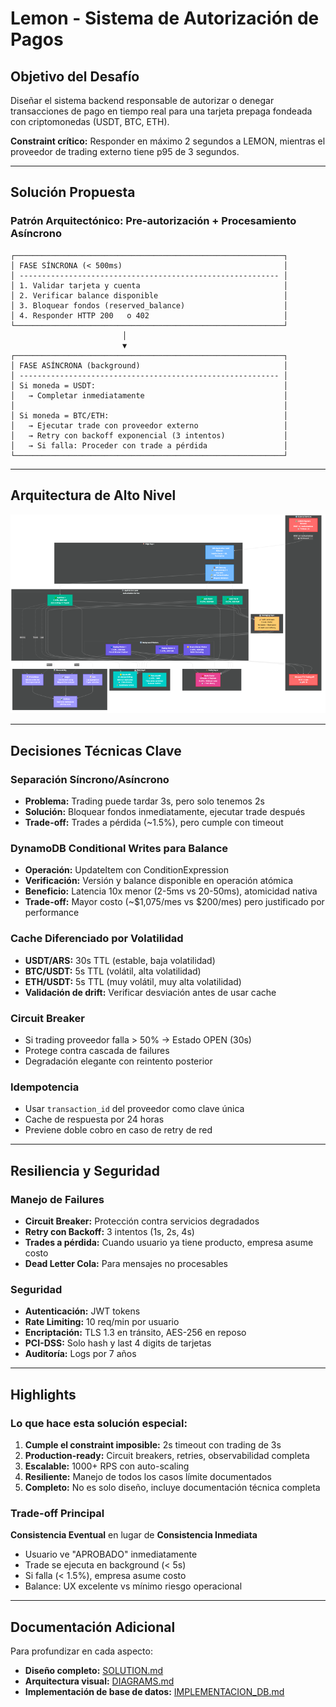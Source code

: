 # Lemon - Sistema de Autorización de Pagos

## Objetivo del Desafío

Diseñar el sistema backend responsable de autorizar o denegar transacciones de pago en tiempo real para una tarjeta prepaga fondeada con criptomonedas (USDT, BTC, ETH).

**Constraint crítico:** Responder en máximo 2 segundos a LEMON, mientras el proveedor de trading externo tiene p95 de 3 segundos.

---

## Solución Propuesta

### Patrón Arquitectónico: **Pre-autorización + Procesamiento Asíncrono**

```
┌────────────────────────────────────────────────────────────┐
│ FASE SÍNCRONA (< 500ms)                                    │
│ ---------------------------------------------------------- │
│ 1. Validar tarjeta y cuenta                                │
│ 2. Verificar balance disponible                            │
│ 3. Bloquear fondos (reserved_balance)                      │
│ 4. Responder HTTP 200   o 402                              │
└────────────────────────────────────────────────────────────┘
                         │
                         ▼
┌────────────────────────────────────────────────────────────┐
│ FASE ASÍNCRONA (background)                                │
│ ---------------------------------------------------------- │
│ Si moneda = USDT:                                          │
│   → Completar inmediatamente                               │
│                                                            │
│ Si moneda = BTC/ETH:                                       │
│   → Ejecutar trade con proveedor externo                   │
│   → Retry con backoff exponencial (3 intentos)             │
│   → Si falla: Proceder con trade a pérdida                 │
└────────────────────────────────────────────────────────────┘
```

---

## Arquitectura de Alto Nivel

![Arquitectura del Sistema](02-arquitectura-componentes.png)

---

## Decisiones Técnicas Clave

### Separación Síncrono/Asíncrono
- **Problema:** Trading puede tardar 3s, pero solo tenemos 2s
- **Solución:** Bloquear fondos inmediatamente, ejecutar trade después
- **Trade-off:** Trades a pérdida (~1.5%), pero cumple con timeout

### DynamoDB Conditional Writes para Balance
- **Operación:** UpdateItem con ConditionExpression
- **Verificación:** Versión y balance disponible en operación atómica
- **Beneficio:** Latencia 10x menor (2-5ms vs 20-50ms), atomicidad nativa
- **Trade-off:** Mayor costo (~$1,075/mes vs $200/mes) pero justificado por performance

### Cache Diferenciado por Volatilidad
- **USDT/ARS:** 30s TTL (estable, baja volatilidad)
- **BTC/USDT:** 5s TTL (volátil, alta volatilidad)
- **ETH/USDT:** 5s TTL (muy volátil, muy alta volatilidad)
- **Validación de drift:** Verificar desviación antes de usar cache

### Circuit Breaker
- Si trading proveedor falla > 50% → Estado OPEN (30s)
- Protege contra cascada de failures
- Degradación elegante con reintento posterior

### Idempotencia
- Usar `transaction_id` del proveedor como clave única
- Cache de respuesta por 24 horas
- Previene doble cobro en caso de retry de red

---

## Resiliencia y Seguridad

### Manejo de Failures
- **Circuit Breaker:** Protección contra servicios degradados
- **Retry con Backoff:** 3 intentos (1s, 2s, 4s)
- **Trades a pérdida:** Cuando usuario ya tiene producto, empresa asume costo
- **Dead Letter Cola:** Para mensajes no procesables

### Seguridad
- **Autenticación:** JWT tokens
- **Rate Limiting:** 10 req/min por usuario
- **Encriptación:** TLS 1.3 en tránsito, AES-256 en reposo
- **PCI-DSS:** Solo hash y last 4 digits de tarjetas
- **Auditoría:** Logs por 7 años

---

## Highlights

### Lo que hace esta solución especial:

1. **Cumple el constraint imposible:** 2s timeout con trading de 3s
2. **Production-ready:** Circuit breakers, retries, observabilidad completa
3. **Escalable:** 1000+ RPS con auto-scaling
4. **Resiliente:** Manejo de todos los casos límite documentados
5. **Completo:** No es solo diseño, incluye documentación técnica completa

### Trade-off Principal

**Consistencia Eventual** en lugar de **Consistencia Inmediata**
- Usuario ve "APROBADO" inmediatamente
- Trade se ejecuta en background (< 5s)
- Si falla (< 1.5%), empresa asume costo
- Balance: UX excelente vs mínimo riesgo operacional

---

## Documentación Adicional

Para profundizar en cada aspecto:

- **Diseño completo:** [SOLUTION.md](./SOLUTION.md)
- **Arquitectura visual:** [DIAGRAMS.md](./DIAGRAMS.md)
- **Implementación de base de datos:** [IMPLEMENTACION_DB.md](./IMPLEMENTACION_DB.md)